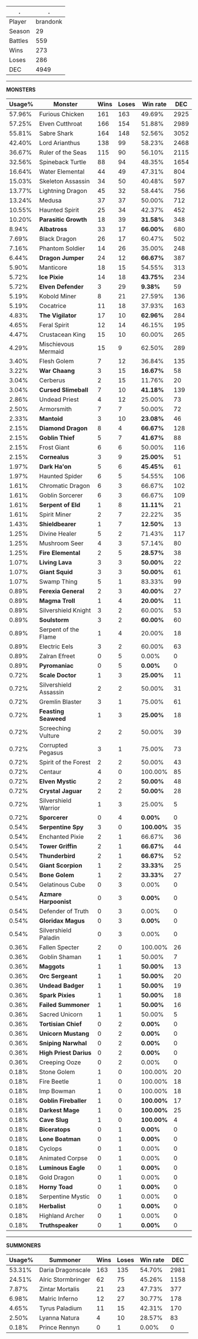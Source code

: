 .|.
|-|-
Player|brandonk
Season|29
Battles|559
Wins|273
Loses|286
DEC|4949

---
**MONSTERS**

Usage%|Monster|Wins|Loses|Win rate|DEC|
-|-|-|-|-|-|
57.96%|Furious Chicken|161|163|49.69%|2925|
57.25%|Elven Cutthroat|166|154|51.88%|2989|
55.81%|Sabre Shark|164|148|52.56%|3052|
42.40%|Lord Arianthus|138|99|58.23%|2468|
36.67%|Ruler of the Seas|115|90|56.10%|2115|
32.56%|Spineback Turtle|88|94|48.35%|1654|
16.64%|Water Elemental|44|49|47.31%|804|
15.03%|Skeleton Assassin|34|50|40.48%|597|
13.77%|Lightning Dragon|45|32|58.44%|756|
13.24%|Medusa|37|37|50.00%|712|
10.55%|Haunted Spirit|25|34|42.37%|452|
10.20%|**Parasitic Growth**|18|39|**31.58%**|348|
8.94%|**Albatross**|33|17|**66.00%**|680|
7.69%|Black Dragon|26|17|60.47%|502|
7.16%|Phantom Soldier|14|26|35.00%|248|
6.44%|**Dragon Jumper**|24|12|**66.67%**|387|
5.90%|Manticore|18|15|54.55%|313|
5.72%|**Ice Pixie**|14|18|**43.75%**|234|
5.72%|**Elven Defender**|3|29|**9.38%**|59|
5.19%|Kobold Miner|8|21|27.59%|136|
5.19%|Cocatrice|11|18|37.93%|163|
4.83%|**The Vigilator**|17|10|**62.96%**|284|
4.65%|Feral Spirit|12|14|46.15%|195|
4.47%|Crustacean King|15|10|60.00%|265|
4.29%|Mischievous Mermaid|15|9|62.50%|289|
3.40%|Flesh Golem|7|12|36.84%|135|
3.22%|**War Chaang**|3|15|**16.67%**|58|
3.04%|Cerberus|2|15|11.76%|20|
3.04%|**Cursed Slimeball**|7|10|**41.18%**|139|
2.86%|Undead Priest|4|12|25.00%|73|
2.50%|Armorsmith|7|7|50.00%|72|
2.33%|**Mantoid**|3|10|**23.08%**|46|
2.15%|**Diamond Dragon**|8|4|**66.67%**|128|
2.15%|**Goblin Thief**|5|7|**41.67%**|88|
2.15%|Frost Giant|6|6|50.00%|116|
2.15%|**Cornealus**|3|9|**25.00%**|51|
1.97%|**Dark Ha'on**|5|6|**45.45%**|61|
1.97%|Haunted Spider|6|5|54.55%|106|
1.61%|Chromatic Dragon|6|3|66.67%|102|
1.61%|Goblin Sorcerer|6|3|66.67%|109|
1.61%|**Serpent of Eld**|1|8|**11.11%**|21|
1.61%|Spirit Miner|2|7|22.22%|35|
1.43%|**Shieldbearer**|1|7|**12.50%**|13|
1.25%|Divine Healer|5|2|71.43%|117|
1.25%|Mushroom Seer|4|3|57.14%|80|
1.25%|**Fire Elemental**|2|5|**28.57%**|38|
1.07%|**Living Lava**|3|3|**50.00%**|22|
1.07%|**Giant Squid**|3|3|**50.00%**|61|
1.07%|Swamp Thing|5|1|83.33%|99|
0.89%|**Ferexia General**|2|3|**40.00%**|27|
0.89%|**Magma Troll**|1|4|**20.00%**|11|
0.89%|Silvershield Knight|3|2|60.00%|53|
0.89%|**Soulstorm**|3|2|**60.00%**|60|
0.89%|Serpent of the Flame|1|4|20.00%|18|
0.89%|Electric Eels|3|2|60.00%|63|
0.89%|Zalran Efreet|0|5|0.00%|0|
0.89%|**Pyromaniac**|0|5|**0.00%**|0|
0.72%|**Scale Doctor**|1|3|**25.00%**|11|
0.72%|Silvershield Assassin|2|2|50.00%|31|
0.72%|Gremlin Blaster|3|1|75.00%|61|
0.72%|**Feasting Seaweed**|1|3|**25.00%**|18|
0.72%|Screeching Vulture|2|2|50.00%|39|
0.72%|Corrupted Pegasus|3|1|75.00%|73|
0.72%|Spirit of the Forest|2|2|50.00%|43|
0.72%|Centaur|4|0|100.00%|85|
0.72%|**Elven Mystic**|2|2|**50.00%**|48|
0.72%|**Crystal Jaguar**|2|2|**50.00%**|28|
0.72%|Silvershield Warrior|1|3|25.00%|5|
0.72%|**Sporcerer**|0|4|**0.00%**|0|
0.54%|**Serpentine Spy**|3|0|**100.00%**|35|
0.54%|Enchanted Pixie|2|1|66.67%|36|
0.54%|**Tower Griffin**|2|1|**66.67%**|44|
0.54%|**Thunderbird**|2|1|**66.67%**|52|
0.54%|**Giant Scorpion**|1|2|**33.33%**|25|
0.54%|**Bone Golem**|1|2|**33.33%**|27|
0.54%|Gelatinous Cube|0|3|0.00%|0|
0.54%|**Azmare Harpoonist**|0|3|**0.00%**|0|
0.54%|Defender of Truth|0|3|0.00%|0|
0.54%|**Gloridax Magus**|0|3|**0.00%**|0|
0.54%|Silvershield Paladin|0|3|0.00%|0|
0.36%|Fallen Specter|2|0|100.00%|26|
0.36%|Goblin Shaman|1|1|50.00%|7|
0.36%|**Maggots**|1|1|**50.00%**|13|
0.36%|**Orc Sergeant**|1|1|**50.00%**|20|
0.36%|**Undead Badger**|1|1|**50.00%**|19|
0.36%|**Spark Pixies**|1|1|**50.00%**|18|
0.36%|**Failed Summoner**|1|1|**50.00%**|16|
0.36%|Sacred Unicorn|1|1|50.00%|5|
0.36%|**Tortisian Chief**|0|2|**0.00%**|0|
0.36%|**Unicorn Mustang**|0|2|**0.00%**|0|
0.36%|**Sniping Narwhal**|0|2|**0.00%**|0|
0.36%|**High Priest Darius**|0|2|**0.00%**|0|
0.36%|Creeping Ooze|0|2|0.00%|0|
0.18%|Stone Golem|1|0|100.00%|20|
0.18%|Fire Beetle|1|0|100.00%|18|
0.18%|Imp Bowman|1|0|100.00%|18|
0.18%|**Goblin Fireballer**|1|0|**100.00%**|17|
0.18%|**Darkest Mage**|1|0|**100.00%**|25|
0.18%|**Cave Slug**|1|0|**100.00%**|4|
0.18%|**Biceratops**|0|1|**0.00%**|0|
0.18%|**Lone Boatman**|0|1|**0.00%**|0|
0.18%|Cyclops|0|1|0.00%|0|
0.18%|Animated Corpse|0|1|0.00%|0|
0.18%|**Luminous Eagle**|0|1|**0.00%**|0|
0.18%|Gold Dragon|0|1|0.00%|0|
0.18%|**Horny Toad**|0|1|**0.00%**|0|
0.18%|Serpentine Mystic|0|1|0.00%|0|
0.18%|**Herbalist**|0|1|**0.00%**|0|
0.18%|Highland Archer|0|1|0.00%|0|
0.18%|**Truthspeaker**|0|1|**0.00%**|0|

---
**SUMMONERS**

Usage%|Summoner|Wins|Loses|Win rate|DEC|
-|-|-|-|-|-|
53.31%|Daria Dragonscale|163|135|54.70%|2981|
24.51%|Alric Stormbringer|62|75|45.26%|1158|
7.87%|Zintar Mortalis|21|23|47.73%|377|
6.98%|Malric Inferno|12|27|30.77%|178|
4.65%|Tyrus Paladium|11|15|42.31%|170|
2.50%|Lyanna Natura|4|10|28.57%|83|
0.18%|Prince Rennyn|0|1|0.00%|0|
